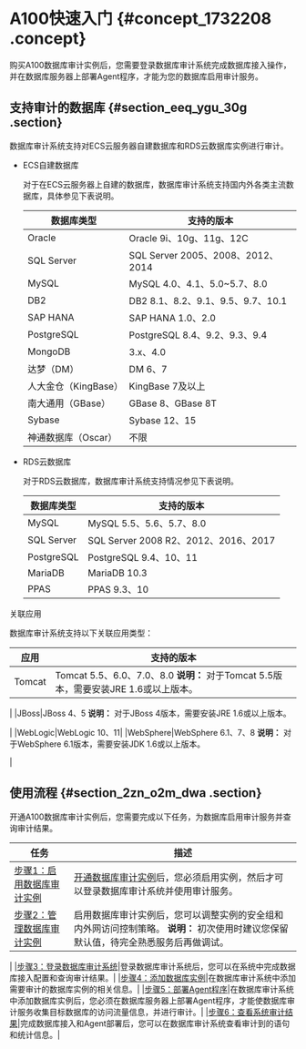 # A100快速入门 {#concept_1732208 .concept}

购买A100数据库审计实例后，您需要登录数据库审计系统完成数据库接入操作，并在数据库服务器上部署Agent程序，才能为您的数据库启用审计服务。

## 支持审计的数据库 {#section_eeq_ygu_30g .section}

数据库审计系统支持对ECS云服务器自建数据库和RDS云数据库实例进行审计。

-   ECS自建数据库

    对于在ECS云服务器上自建的数据库，数据库审计系统支持国内外各类主流数据库，具体参见下表说明。

    |数据库类型|支持的版本|
    |-----|-----|
    |Oracle|Oracle 9i、10g、11g、12C|
    |SQL Server|SQL Server 2005、2008、2012、2014|
    |MySQL|MySQL 4.0、4.1、5.0~5.7、8.0|
    |DB2|DB2 8.1、8.2、9.1、9.5、9.7、10.1|
    |SAP HANA|SAP HANA 1.0、2.0|
    |PostgreSQL|PostgreSQL 8.4、9.2、9.3、9.4|
    |MongoDB|3.x、4.0|
    |达梦（DM）|DM 6、7|
    |人大金仓（KingBase）|KingBase 7及以上|
    |南大通用（GBase）|GBase 8、GBase 8T|
    |Sybase|Sybase 12、15|
    |神通数据库（Oscar）|不限|

-   RDS云数据库

    对于RDS云数据库，数据库审计系统支持情况参见下表说明。

    |数据库类型|支持的版本|
    |-----|-----|
    |MySQL|MySQL 5.5、5.6、5.7、8.0|
    |SQL Server|SQL Server 2008 R2、2012、2016、2017|
    |PostgreSQL|PostgreSQL 9.4、10、11|
    |MariaDB|MariaDB 10.3|
    |PPAS|PPAS 9.3、10|


关联应用

数据库审计系统支持以下关联应用类型：

|应用|支持的版本|
|--|-----|
|Tomcat|Tomcat 5.5、6.0、7.0、8.0 **说明：** 对于Tomcat 5.5版本，需要安装JRE 1.6或以上版本。

 |
|JBoss|JBoss 4、5 **说明：** 对于JBoss 4版本，需要安装JRE 1.6或以上版本。

 |
|WebLogic|WebLogic 10、11|
|WebSphere|WebSphere 6.1、7、8 **说明：** 对于WebSphere 6.1版本，需要安装JDK 1.6或以上版本。

 |

## 使用流程 {#section_2zn_o2m_dwa .section}

开通A100数据库审计实例后，您需要完成以下任务，为数据库启用审计服务并查询审计结果。

|任务|描述|
|--|--|
|[步骤1：启用数据库审计实例](../../../../cn.zh-CN/用户指南（A100）/启用数据库审计实例.md#)|[开通数据库审计实例](../../../../cn.zh-CN/产品定价/开通数据库审计实例.md#)后，您必须启用实例，然后才可以登录数据库审计系统并使用审计服务。|
|[步骤2：管理数据库审计实例](../../../../cn.zh-CN/用户指南（A100）/管理数据库审计实例.md#)|启用数据库审计实例后，您可以调整实例的安全组和内外网访问控制策略。 **说明：** 初次使用时建议您保留默认值，待完全熟悉服务后再做调试。

 |
|[步骤3：登录数据库审计系统](../../../../cn.zh-CN/用户指南（A100）/登录数据库审计系统.md#)|登录数据库审计系统后，您可以在系统中完成数据库接入配置和查询审计结果。|
|[步骤4：添加数据库实例](../../../../cn.zh-CN/用户指南（A100）/添加数据库实例.md#)|在数据库审计系统中添加需要审计的数据库实例的相关信息。|
|[步骤5：部署Agent程序](../../../../cn.zh-CN/用户指南（A100）/部署Agent程序.md#)|在数据库审计系统中添加数据库实例后，您必须在数据库服务器上部署Agent程序，才能使数据库审计服务收集目标数据库的访问流量信息，并进行审计。|
|[步骤6：查看系统审计结果](../../../../cn.zh-CN/用户指南（A100）/查看系统审计到的语句.md#)|完成数据库接入和Agent部署后，您可以在数据库审计系统查看审计到的语句和统计信息。|

